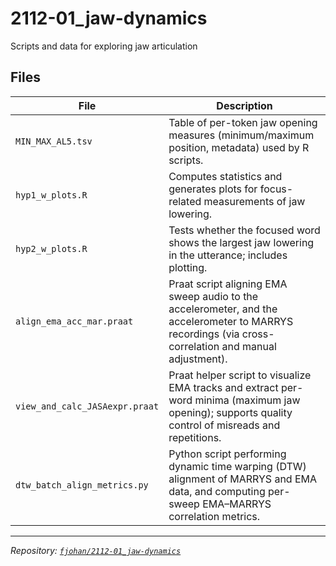 # 2112-01_jaw-dynamics

Scripts and data for exploring jaw articulation

## Files

| File | Description |
|------|--------------|
| `MIN_MAX_AL5.tsv` | Table of per-token jaw opening measures (minimum/maximum position, metadata) used by R scripts. |
| `hyp1_w_plots.R` | Computes statistics and generates plots for focus-related measurements of jaw lowering. |
| `hyp2_w_plots.R` | Tests whether the focused word shows the largest jaw lowering in the utterance; includes plotting. |
| `align_ema_acc_mar.praat` | Praat script aligning EMA sweep audio to the accelerometer, and the accelerometer to MARRYS recordings (via cross-correlation and manual adjustment). |
| `view_and_calc_JASAexpr.praat` | Praat helper script to visualize EMA tracks and extract per-word minima (maximum jaw opening); supports quality control of misreads and repetitions. |
| `dtw_batch_align_metrics.py` | Python script performing dynamic time warping (DTW) alignment of MARRYS and EMA data, and computing per-sweep EMA–MARRYS correlation metrics. |

---

*Repository: [`fjohan/2112-01_jaw-dynamics`](https://github.com/fjohan/2112-01_jaw-dynamics)*

